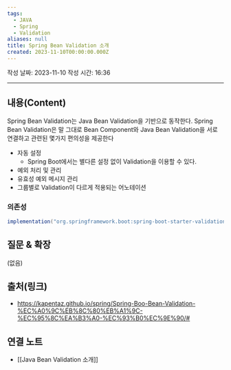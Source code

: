 ```yaml
---
tags:
  - JAVA
  - Spring
  - Validation
aliases: null
title: Spring Bean Validation 소개
created: 2023-11-10T00:00:00.000Z
---
```

작성 날짜: 2023-11-10
작성 시간: 16:36


----
## 내용(Content)

Spring Bean Validation는 Java Bean Validation을 기반으로 동작한다.  Spring Bean Validation은 말 그대로 Bean Component와 Java Bean Validation을 서로 연결하고 관련된 몇가지 편의성을 제공한다

- 자동 설정
	- Spring Boot에서는 별다른 설정 없이 Validation을 이용할 수 있다.
- 예외 처리 및 관리
- 유효성 예외 메시지 관리
- 그룹별로 Validation이 다르게 적용되는 어노테이션

### 의존성

```groovy
implementation("org.springframework.boot:spring-boot-starter-validation")  
```

## 질문 & 확장

(없음)

## 출처(링크)
- https://kapentaz.github.io/spring/Spring-Boo-Bean-Validation-%EC%A0%9C%EB%8C%80%EB%A1%9C-%EC%95%8C%EA%B3%A0-%EC%93%B0%EC%9E%90/#

## 연결 노트
- [[Java Bean Validation 소개]]









